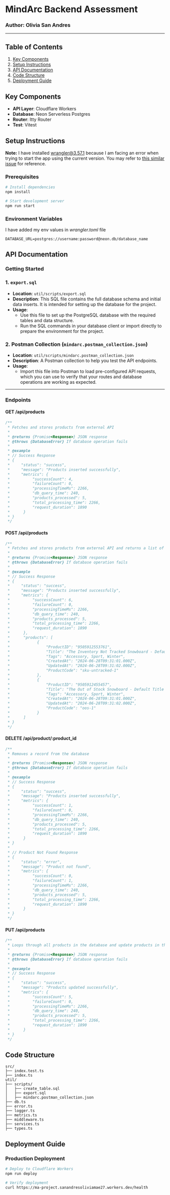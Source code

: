 # MindArc Backend Assessment

### Author: Olivia San Andres

---

## Table of Contents

1. [Key Components](#key-components)
2. [Setup Instructions](#setup-instructions)
3. [API Documentation](#api-documentation)
4. [Code Structure](#code-structure)
5. [Deployment Guide](#deployment-guide)

## Key Components

- **API Layer**: Cloudflare Workers
- **Database**: Neon Serverless Postgres
- **Router**: Itty Router
- **Test**: Vitest

## Setup Instructions

<b>Note:</b> I have installed wrangler@3.57.1 because I am facing an error when trying to start the app using the current version. You may refer to [this similar issue](https://github.com/cloudflare/workers-sdk/issues/4709#issuecomment-2276281798) for reference.

### Prerequisites

```bash
# Install dependencies
npm install

# Start development server
npm run start
```

### Environment Variables

I have added my env values in _wrangler.toml_ file

```env
DATABASE_URL=postgres://username:password@neon.db/database_name
```

## API Documentation

### Getting Started

### 1. **`export.sql`**

- **Location**: `util/scripts/export.sql`
- **Description**: This SQL file contains the full database schema and initial data inserts. It is intended for setting up the database for the project.
- **Usage**:
  - Use this file to set up the PostgreSQL database with the required tables and data structure.
  - Run the SQL commands in your database client or import directly to prepare the environment for the project.

### 2. **Postman Collection (`mindarc.postman_collection.json`)**

- **Location**: `util/scripts/mindarc.postman_collection.json`
- **Description**: A Postman collection to help you test the API endpoints.
- **Usage**:
  - Import this file into Postman to load pre-configured API requests, which you can use to verify that your routes and database operations are working as expected.

---

### Endpoints

#### GET /api/products

```typescript
/**
 * Fetches and stores products from external API
 *
 * @returns {Promise<Response>} JSON response
 * @throws {DatabaseError} If database operation fails
 *
 * @example
 * // Success Response
 * {
 *     "status": "success",
 *     "message": "Products inserted successfully",
 *     "metrics": {
 *          "successCount": 4,
 *          "failureCount": 0,
 *          "processingTimeMs": 2266,
 *          "db_query_time": 240,
 *          "products_processed": 5,
 *          "total_processing_time": 2266,
 *          "request_duration": 1890
 *      }
 * }
 */
```

#### POST /api/products

```typescript
/**
 * Fetches and stores products from external API and returns a list of Products
 *
 * @returns {Promise<Response>} JSON response
 * @throws {DatabaseError} If database operation fails
 *
 * @example
 * // Success Response
 * {
 *     "status": "success",
 *     "message": "Products inserted successfully",
 *     "metrics": {
 *          "successCount": 6,
 *          "failureCount": 0,
 *          "processingTimeMs": 2266,
 *          "db_query_time": 240,
 *          "products_processed": 5,
 *          "total_processing_time": 2266,
 *          "request_duration": 1890
 *      },
 *      "products": [
 *            {
 *                "ProductID": "9505912553761",
 *                "Title": "The Inventory Not Tracked Snowboard - Default ",
 *                "Tags": "Accessory, Sport, Winter",
 *                "CreatedAt": "2024-06-28T09:31:01.000Z",
 *                "UpdatedAt": "2024-06-28T09:31:02.000Z",
 *                "ProductCode": "sku-untracked-1"
 *            },
 *            {
 *                "ProductID": "9505912455457",
 *                "Title": "The Out of Stock Snowboard - Default Title - oos-1 - ",
 *                "Tags": "Accessory, Sport, Winter",
 *                "CreatedAt": "2024-06-28T09:31:01.000Z",
 *                "UpdatedAt": "2024-06-28T09:31:02.000Z",
 *                "ProductCode": "oos-1"
 *            }
 *      ]
 * }
 */
```

#### DELETE /api/product/:product_id

```typescript
/**
 * Removes a record from the database
 *
 * @returns {Promise<Response>} JSON response
 * @throws {DatabaseError} If database operation fails
 *
 * @example
 * // Success Response
 * {
 *     "status": "success",
 *     "message": "Products inserted successfully",
 *     "metrics": {
 *          "successCount": 1,
 *          "failureCount": 0,
 *          "processingTimeMs": 2266,
 *          "db_query_time": 240,
 *          "products_processed": 5,
 *          "total_processing_time": 2266,
 *          "request_duration": 1890
 *      }
 * }
 *
 * // Product Not Found Response
 * {
 *     "status": "error",
 *     "message": "Product not found",
 *     "metrics": {
 *          "successCount": 0,
 *          "failureCount": 1,
 *          "processingTimeMs": 2266,
 *          "db_query_time": 240,
 *          "products_processed": 5,
 *          "total_processing_time": 2266,
 *          "request_duration": 1890
 *      }
 * }
 */
```

#### PUT /api/products

```typescript
/**
 * Loops through all products in the database and update products in the database table
 *
 * @returns {Promise<Response>} JSON response
 * @throws {DatabaseError} If database operation fails
 *
 * @example
 * // Success Response
 * {
 *     "status": "success",
 *     "message": "Products updated successfully",
 *     "metrics": {
 *          "successCount": 5,
 *          "failureCount": 0,
 *          "processingTimeMs": 2266,
 *          "db_query_time": 240,
 *          "products_processed": 5,
 *          "total_processing_time": 2266,
 *          "request_duration": 1890
 *      }
 * }
 */
```

## Code Structure

```
src/
├── index.test.ts
├── index.ts
util/
├── scripts/
│   ├── create_table.sql
│   ├── export.sql
│   ├── mindarc.postman_collection.json
├── db.ts
├── error.ts
├── logger.ts
├── metrics.ts
├── middleware.ts
├── services.ts
├── types.ts

```

## Deployment Guide

### Production Deployment

```bash
# Deploy to Cloudflare Workers
npm run deploy

# Verify deployment
curl https://ma-project.sanandresoliviamae27.workers.dev/health
```
